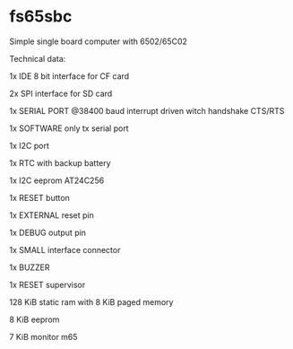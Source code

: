 # fs65sbc
Simple single board computer with 6502/65C02

Technical data:

1x IDE 8 bit interface for CF card

2x SPI interface for SD card

1x SERIAL PORT @38400 baud interrupt driven witch handshake CTS/RTS

1x SOFTWARE only tx serial port

1x I2C port

1x RTC with backup battery

1x I2C eeprom AT24C256

1x RESET button

1x EXTERNAL reset pin

1x DEBUG output pin

1x SMALL interface connector

1x BUZZER

1x RESET supervisor

128 KiB static ram with 8 KiB paged memory

8 KiB eeprom

7 KiB monitor m65
